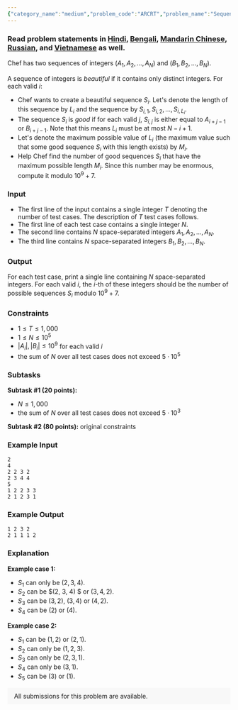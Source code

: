 ```yaml
---
{"category_name":"medium","problem_code":"ARCRT","problem_name":"Sequence Creation","problemComponents":{"constraints":"","constraintsState":false,"subtasks":"","subtasksState":false,"inputFormat":"","inputFormatState":false,"outputFormat":"","outputFormatState":false,"sampleTestCases":{"0":{"id":1,"input":"2\r\n4\r\n2 2 3 2\r\n2 3 4 4\r\n5\r\n1 2 2 3 3\r\n2 1 2 3 1","output":"1 2 3 2\r\n2 1 1 1 2","explanation":"**Example case 1:**\r\n- $S_1$ can only be $(2, 3, 4)$.\r\n- $S_2$ can be $(2, 3, 4) $ or $(3, 4, 2)$.\r\n- $S_3$ can be $(3, 2)$, $(3, 4)$ or $(4, 2)$.\r\n- $S_4$ can be $(2)$ or $(4)$.\r\n\r\n**Example case 2:**\r\n- $S_1$ can be $(1, 2)$ or $(2, 1)$.\r\n- $S_2$ can only be $(1, 2, 3)$.\r\n- $S_3$ can only be $(2, 3, 1)$.\r\n- $S_4$ can only be $(3, 1)$.\r\n- $S_5$ can be $(3)$ or $(1)$.","isDeleted":false}}},"video_editorial_url":"https://youtu.be/PdCnYQqadlQ","languages_supported":{"0":"CPP14","1":"C","2":"JAVA","3":"PYTH 3.6","4":"CPP17","5":"PYTH","6":"PYP3","7":"CS2","8":"ADA","9":"PYPY","10":"TEXT","11":"PAS fpc","12":"NODEJS","13":"RUBY","14":"PHP","15":"GO","16":"HASK","17":"TCL","18":"PERL","19":"SCALA","20":"LUA","21":"kotlin","22":"BASH","23":"JS","24":"LISP sbcl","25":"rust","26":"PAS gpc","27":"BF","28":"CLOJ","29":"R","30":"D","31":"CAML","32":"FORT","33":"ASM","34":"swift","35":"FS","36":"WSPC","37":"LISP clisp","38":"SQL","39":"SCM guile","40":"PERL6","41":"ERL","42":"CLPS","43":"ICK","44":"NICE","45":"PRLG","46":"ICON","47":"COB","48":"SCM chicken","49":"PIKE","50":"SCM qobi","51":"ST","52":"SQLQ","53":"NEM"},"max_timelimit":2.5,"source_sizelimit":50000,"problem_author":"theabd1234","problem_tester":"","date_added":"21-12-2020","tags":{"0":"connectivity","1":"disjoint","2":"jan21","3":"link","4":"medium","5":"theabd1234"},"problem_difficulty_level":"Medium-Hard","best_tag":"Disjoint Set Union","editorial_url":"https://discuss.codechef.com/problems/ARCRT","time":{"view_start_date":1104528600,"submit_start_date":1104528600,"visible_start_date":1104528600,"end_date":1735669800},"is_direct_submittable":false,"problemDiscussURL":"https://discuss.codechef.com/search?q=ARCRT","is_proctored":false,"visitedContests":{},"layout":"problem"}
---
```

### Read problem statements in [Hindi](https://www.codechef.com/download/translated/JAN21/hindi/ARCRT.pdf), [Bengali](https://www.codechef.com/download/translated/JAN21/bengali/ARCRT.pdf), [Mandarin Chinese](https://www.codechef.com/download/translated/JAN21/mandarin/ARCRT.pdf), [Russian](https://www.codechef.com/download/translated/JAN21/russian/ARCRT.pdf), and [Vietnamese](https://www.codechef.com/download/translated/JAN21/vietnamese/ARCRT.pdf) as well.

Chef has two sequences of integers $(A_1, A_2, \ldots, A_N)$ and $(B_1, B_2, \ldots, B_N)$.

A sequence of integers is *beautiful* if it contains only distinct integers. For each valid $i$:
- Chef wants to create a beautiful sequence $S_i$. Let's denote the length of this sequence by $L_i$ and the sequence by $S_{i,1}, S_{i,2}, \ldots, S_{i,L_i}$.
- The sequence $S_i$ is *good* if for each valid $j$, $S_{i,j}$ is either equal to $A_{i+j-1}$ or $B_{i+j-1}$. Note that this means $L_i$ must be at most $N-i+1$.
- Let's denote the maximum possible value of $L_i$ (the maximum value such that some good sequence $S_i$ with this length exists) by $M_i$.
- Help Chef find the number of good sequences $S_i$ that have the maximum possible length $M_i$. Since this number may be enormous, compute it modulo $10^9+7$.

### Input
- The first line of the input contains a single integer $T$ denoting the number of test cases. The description of $T$ test cases follows.
- The first line of each test case contains a single integer $N$.
- The second line contains $N$ space-separated integers $A_1, A_2, \ldots, A_N$.
- The third line contains $N$ space-separated integers $B_1, B_2, \ldots, B_N$.

### Output
For each test case, print a single line containing $N$ space-separated integers. For each valid $i$, the $i$-th of these integers should be the number of possible sequences $S_i$ modulo $10^9+7$.

### Constraints
- $1 \leq T \leq 1,000$
- $1 \leq N \leq 10^5$
- $|A_i|, |B_i| \leq 10^9$ for each valid $i$
- the sum of $N$ over all test cases does not exceed $5 \cdot 10^5$
 
### Subtasks
**Subtask #1 (20 points):** 
- $N \le 1,000$
- the sum of $N$ over all test cases does not exceed $5 \cdot 10^3$

**Subtask #2 (80 points):** original constraints

### Example Input
```
2
4
2 2 3 2
2 3 4 4
5
1 2 2 3 3
2 1 2 3 1
```

### Example Output
```
1 2 3 2
2 1 1 1 2
```

### Explanation
**Example case 1:**
- $S_1$ can only be $(2, 3, 4)$.
- $S_2$ can be $(2, 3, 4) $ or $(3, 4, 2)$.
- $S_3$ can be $(3, 2)$, $(3, 4)$ or $(4, 2)$.
- $S_4$ can be $(2)$ or $(4)$.

**Example case 2:**
- $S_1$ can be $(1, 2)$ or $(2, 1)$.
- $S_2$ can only be $(1, 2, 3)$.
- $S_3$ can only be $(2, 3, 1)$.
- $S_4$ can only be $(3, 1)$.
- $S_5$ can be $(3)$ or $(1)$.

<aside style='background: #f8f8f8;padding: 10px 15px;'><div>All submissions for this problem are available.</div></aside>